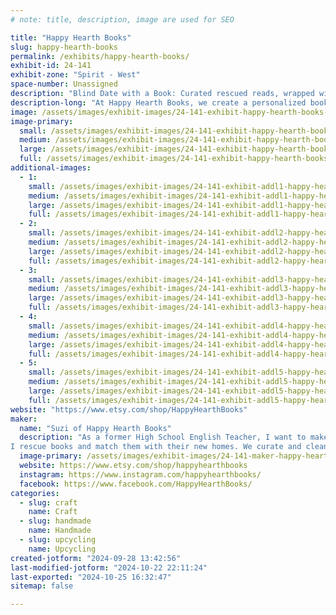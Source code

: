 ```yaml
---
# note: title, description, image are used for SEO

title: "Happy Hearth Books"
slug: happy-hearth-books
permalink: /exhibits/happy-hearth-books/
exhibit-id: 24-141
exhibit-zone: "Spirit - West"
space-number: Unassigned
description: "Blind Date with a Book: Curated rescued reads, wrapped with care. Find your next adventure!"
description-long: "At Happy Hearth Books, we create a personalized book experiences through our Blind Date with a Book offerings. Each book is carefully curated to match readers based on genre preferences, ensuring there’s something for everyone—whether you're into cozy fantasies, thrilling horrors, or heartwarming romances. We rescue gently used books, giving them a second life and an opportunity to find new homes, like yours. Our passion is connecting readers with stories they’ll love, one book at a time!"
image: /assets/images/exhibit-images/24-141-exhibit-happy-hearth-books-img-4532-large.JPG
image-primary: 
  small: /assets/images/exhibit-images/24-141-exhibit-happy-hearth-books-img-4532-small.JPG
  medium: /assets/images/exhibit-images/24-141-exhibit-happy-hearth-books-img-4532-medium.JPG
  large: /assets/images/exhibit-images/24-141-exhibit-happy-hearth-books-img-4532-large.JPG
  full: /assets/images/exhibit-images/24-141-exhibit-happy-hearth-books-img-4532-full.JPG
additional-images: 
  - 1:
    small: /assets/images/exhibit-images/24-141-exhibit-addl1-happy-hearth-books-img-4743-small.JPEG
    medium: /assets/images/exhibit-images/24-141-exhibit-addl1-happy-hearth-books-img-4743-medium.JPEG
    large: /assets/images/exhibit-images/24-141-exhibit-addl1-happy-hearth-books-img-4743-large.JPEG
    full: /assets/images/exhibit-images/24-141-exhibit-addl1-happy-hearth-books-img-4743-full.JPEG
  - 2:
    small: /assets/images/exhibit-images/24-141-exhibit-addl2-happy-hearth-books-img-4732-small.JPEG
    medium: /assets/images/exhibit-images/24-141-exhibit-addl2-happy-hearth-books-img-4732-medium.JPEG
    large: /assets/images/exhibit-images/24-141-exhibit-addl2-happy-hearth-books-img-4732-large.JPEG
    full: /assets/images/exhibit-images/24-141-exhibit-addl2-happy-hearth-books-img-4732-full.JPEG
  - 3:
    small: /assets/images/exhibit-images/24-141-exhibit-addl3-happy-hearth-books-img-4748-small.JPEG
    medium: /assets/images/exhibit-images/24-141-exhibit-addl3-happy-hearth-books-img-4748-medium.JPEG
    large: /assets/images/exhibit-images/24-141-exhibit-addl3-happy-hearth-books-img-4748-large.JPEG
    full: /assets/images/exhibit-images/24-141-exhibit-addl3-happy-hearth-books-img-4748-full.JPEG
  - 4:
    small: /assets/images/exhibit-images/24-141-exhibit-addl4-happy-hearth-books-img-1478-1-small.JPEG
    medium: /assets/images/exhibit-images/24-141-exhibit-addl4-happy-hearth-books-img-1478-1-medium.JPEG
    large: /assets/images/exhibit-images/24-141-exhibit-addl4-happy-hearth-books-img-1478-1-large.JPEG
    full: /assets/images/exhibit-images/24-141-exhibit-addl4-happy-hearth-books-img-1478-1-full.JPEG
  - 5:
    small: /assets/images/exhibit-images/24-141-exhibit-addl5-happy-hearth-books-sept-13-artisan-alley-4-small.JPG
    medium: /assets/images/exhibit-images/24-141-exhibit-addl5-happy-hearth-books-sept-13-artisan-alley-4-medium.JPG
    large: /assets/images/exhibit-images/24-141-exhibit-addl5-happy-hearth-books-sept-13-artisan-alley-4-large.JPG
    full: /assets/images/exhibit-images/24-141-exhibit-addl5-happy-hearth-books-sept-13-artisan-alley-4-full.JPG
website: "https://www.etsy.com/shop/HappyHearthBooks"
maker: 
  name: "Suzi of Happy Hearth Books"
  description: "As a former High School English Teacher, I want to make sure that books get into the hands of any readers who need them. With that, paired with my passion for crafting and curating books, Happy Hearth Books was born. 
I rescue books and match them with their new homes. We curate and clean the books, wrap and match the outsides, and pair them with potential readers. I feel a book calls to you, so I am here to make that match happened. "
  image-primary: /assets/images/exhibit-images/24-141-maker-happy-hearth-books-front-medium.png
  website: https://www.etsy.com/shop/happyhearthbooks
  instagram: https://www.instagram.com/happyhearthbooks/
  facebook: https://www.facebook.com/HappyHearthBooks/
categories: 
  - slug: craft
    name: Craft
  - slug: handmade
    name: Handmade
  - slug: upcycling
    name: Upcycling
created-jotform: "2024-09-28 13:42:56"
last-modified-jotform: "2024-10-22 22:11:24"
last-exported: "2024-10-25 16:32:47"
sitemap: false

---
```

